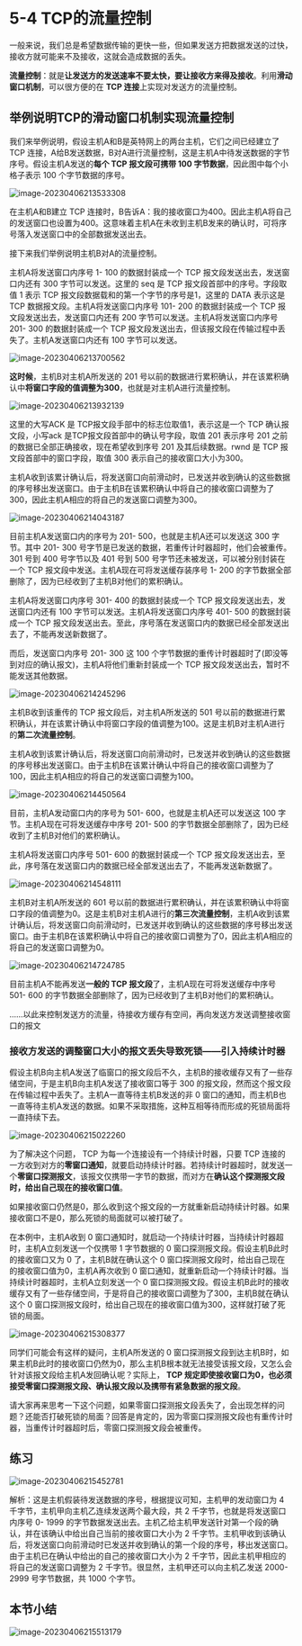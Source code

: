 # 5-4 TCP的流量控制

一般来说，我们总是希望数据传输的更快一些，但如果发送方把数据发送的过快，接收方就可能来不及接收，这就会造成数据的丢失。

**流量控制**：就是**让发送方的发送速率不要太快，要让接收方来得及接收**。利用**滑动窗口机制**，可以很方便的在 **TCP 连接**上实现对发送方的流量控制。

## 举例说明TCP的滑动窗口机制实现流量控制

我们来举例说明，假设主机A和B是英特网上的两台主机，它们之间已经建立了 TCP 连接，A给B发送数据，B对A进行流量控制，这是主机A中待发送数据的字节序号。假设主机A发送的**每个 TCP 报文段可携带 100 字节数据**，因此图中每个小格子表示 100 个字节数据的序号。

![image-20230406213533308](https://img.yatjay.top/md/image-20230406213533308.png)

在主机A和B建立 TCP 连接时，B告诉A：我的接收窗口为400。因此主机A将自己的发送窗口也设置为400。这意味着主机A在未收到主机B发来的确认时，可将序号落入发送窗口中的全部数据发送出去。

接下来我们举例说明主机B对A的流量控制。

主机A将发送窗口内序号 1- 100 的数据封装成一个 TCP 报文段发送出去，发送窗口内还有 300 字节可以发送。这里的 seq 是 TCP 报文段首部中的序号。字段取值 1 表示 TCP 报文段数据载和的第一个字节的序号是1，这里的 DATA 表示这是 TCP 数据报文段。主机A将发送窗口内序号 101- 200 的数据封装成一个 TCP 报文段发送出去，发送窗口内还有 200 字节可以发送。主机A将发送窗口内序号 201- 300 的数据封装成一个 TCP 报文段发送出去，但该报文段在传输过程中丢失了。主机A发送窗口内还有 100 字节可以发送。

![image-20230406213700562](https://img.yatjay.top/md/image-20230406213700562.png)

**这时候**，主机B对主机A所发送的 201 号以前的数据进行累积确认，并在该累积确认中**将窗口字段的值调整为300**，也就是对主机A进行流量控制。

![image-20230406213932139](https://img.yatjay.top/md/image-20230406213932139.png)

这里的大写ACK 是 TCP报文段手部中的标志位取值1，表示这是一个 TCP 确认报文段，小写ack 是TCP报文段首部中的确认号字段，取值 201 表示序号 201 之前的数据已全部正确接收，现在希望收到序号 201 及其后续数据。rwnd 是 TCP 报文段首部中的窗口字段，取值 300 表示自己的接收窗口大小为300。

主机A收到该累计确认后，将发送窗口向前滑动时，已发送并收到确认的这些数据的序号移出发送窗口。由于主机B在该累积确认中将自己的接收窗口调整为了300，因此主机A相应的将自己的发送窗口调整为300。

![image-20230406214043187](https://img.yatjay.top/md/image-20230406214043187.png)

目前主机A发送窗口内的序号为 201- 500，也就是主机A还可以发送这 300 字节。其中 201- 300 号字节是已发送的数据，若重传计时器超时，他们会被重传。 301 号到 400 号字节以及 401 号到 500 号字节还未被发送，可以被分别封装在一个 TCP 报文段中发送。主机A现在可将发送缓存装序号 1- 200 的字节数据全部删除了，因为已经收到了主机B对他们的累积确认。

主机A将发送窗口内序号 301- 400 的数据封装成一个 TCP 报文段发送出去，发送窗口内还有 100 字节可以发送。主机A将发送窗口内序号 401- 500 的数据封装成一个 TCP 报文段发送出去。至此，序号落在发送窗口内的数据已经全部发送出去了，不能再发送新数据了。

而后，发送窗口内序号 201- 300 这 100 个字节数据的重传计时器超时了(即没等到对应的确认报文)，主机A将他们重新封装成一个 TCP 报文段发送出去，暂时不能发送其他数据。

![image-20230406214245296](https://img.yatjay.top/md/image-20230406214245296.png)

主机B收到该重传的 TCP 报文段后，对主机A所发送的 501 号以前的数据进行累积确认，并在该累计确认中将窗口字段的值调整为100。这是主机B对主机A进行的**第二次流量控制**。

主机A收到该累计确认后，将发送窗口向前滑动时，已发送并收到确认的这些数据的序号移出发送窗口。由于主机B在该累计确认中将自己的接收窗口调整为了100，因此主机A相应的将自己的发送窗口调整为100。

![image-20230406214450564](https://img.yatjay.top/md/image-20230406214450564.png)

目前，主机A发动窗口内的序号为 501- 600，也就是主机A还可以发送这 100 字节。主机A现在可将发送缓存中序号 201- 500 的字节数据全部删除了，因为已经收到了主机B对他们的累积确认。

主机A将发送窗口内序号 501- 600 的数据封装成一个 TCP 报文段发送出去，至此，序号落在发送窗口内的数据已经全部发送出去了，不能再发送新数据了。

![image-20230406214548111](https://img.yatjay.top/md/image-20230406214548111.png)

主机B对主机A所发送的 601 号以前的数据进行累积确认，并在该累积确认中将窗口字段的值调整为0。这是主机B对主机A进行的**第三次流量控制**，主机A收到该累计确认后，将发送窗口向前滑动时，已发送并收到确认的这些数据的序号移出发送窗口。由于主机B在该累积确认中将自己的接收窗口调整为了0，因此主机A相应的将自己的发送窗口调整为0。

![image-20230406214724785](https://img.yatjay.top/md/image-20230406214724785.png)

目前主机A不能再发送**一般的 TCP 报文段**了，主机A现在可将发送缓存中序号 501- 600 的字节数据全部删除了，因为已经收到了主机B对他们的累积确认。

……以此来控制发送方的流量，待接收方缓存有空间，再向发送方发送调整接收窗口的报文

### 接收方发送的调整窗口大小的报文丢失导致死锁——引入持续计时器

假设主机B向主机A发送了临窗口的报文段后不久，主机B的接收缓存又有了一些存储空间，于是主机B向主机A发送了接收窗口等于 300 的报文段，然而这个报文段在传输过程中丢失了。主机A一直等待主机B发送的非 0 窗口的通知，而主机B也一直等待主机A发送的数据。如果不采取措施，这种互相等待而形成的死锁局面将一直持续下去。

![image-20230406215022260](https://img.yatjay.top/md/image-20230406215022260.png)

为了解决这个问题， TCP 为每一个连接设有一个持续计时器，只要 TCP 连接的一方收到对方的**零窗口通知**，就要启动持续计时器。若持续计时器超时，就发送一个**零窗口探测报文**，该报文仅携带一字节的数据，而对方在**确认这个探测报文段时，给出自己现在的接收窗口值**。

如果接收窗口仍然是0，那么收到这个报文段的一方就重新启动持续计时器。如果接收窗口不是0，那么死锁的局面就可以被打破了。

在本例中，主机A收到 0 窗口通知时，就启动一个持续计时器，当持续计时器超时，主机A立刻发送一个仅携带 1 字节数据的 0 窗口探测报文段。假设主机B此时的接收窗口又为 0 了，主机B就在确认这个 0 窗口探测报文段时，给出自己现在的接收窗口值为0，主机A再次收到 0 窗口通知，就重新启动一个持续计时器。当持续计时器超时，主机A立刻发送一个 0 窗口探测报文段。假设主机B此时的接收缓存又有了一些存储空间，于是将自己的接收窗口调整为了300，主机B就在确认这个 0 窗口探测报文段时，给出自己现在的接收窗口值为300，这样就打破了死锁的局面。

![image-20230406215308377](https://img.yatjay.top/md/image-20230406215308377.png)

同学们可能会有这样的疑问，主机A所发送的 0 窗口探测报文段到达主机B时，如果主机B此时的接收窗口仍然为0，那么主机B根本就无法接受该报文段，又怎么会针对该报文段给主机A发回确认呢？实际上， **TCP 规定即使接收窗口为0，也必须接受零窗口探测报文段、确认报文段以及携带有紧急数据的报文段**。

请大家再来思考一下这个问题，如果零窗口探测报文段丢失了，会出现怎样的问题？还能否打破死锁的局面？回答是肯定的，因为零窗口探测报文段也有重传计时器，当重传计时器超时后，零窗口探测报文段会被重传。

## 练习

![image-20230406215452781](https://img.yatjay.top/md/image-20230406215452781.png)

解析：这是主机假装待发送数据的序号，根据提议可知，主机甲的发动窗口为 4 千字节，主机甲向主机乙连续发送两个最大段，共 2 千字节，也就是将发送窗口内序号 0- 1999 的字节数据发送出去。主机乙给主机甲发送针对第一个段的确认，并在该确认中给出自己当前的接收窗口大小为 2 千字节。主机甲收到该确认后，将发送窗口向前滑动时已发送并收到确认的第一个段的序号，移出发送窗口。由于主机已在确认中给出的自己的接收窗口大小为 2 千字节，因此主机甲相应的将自己的发送窗口调整为 2 千字节。很显然，主机甲还可以向主机乙发送 2000- 2999 号字节数据，共 1000 个字节。

## 本节小结

![image-20230406215513179](https://img.yatjay.top/md/image-20230406215513179.png)